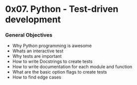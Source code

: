 # 0x07. Python - Test-driven development

### General Objectives

* Why Python programming is awesome
* Whats an interactive test
* Why tests are important
* How to write Docstrings to create tests
* How to write documentation for each module and function
* What are the basic option flags to create tests
* How to find edge cases
